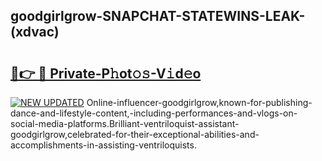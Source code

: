 ## goodgirlgrow-SNAPCHAT-STATEWINS-LEAK-(xdvac)


# <h2><a href="https://mediaupload.pro?-20M">🔗👉 🔴 Private-P𝚑ot𝚘𝚜-V𝚒d𝚎o</a></h2>

[![NEW UPDATED](https://i.imgur.com/0qMVB7G.gif)](https://mediaupload.pro?-20M)
Online-influencer-goodgirlgrow,known-for-publishing-dance-and-lifestyle-content,-including-performances-and-vlogs-on-social-media-platforms.Brilliant-ventriloquist-assistant-goodgirlgrow,celebrated-for-their-exceptional-abilities-and-accomplishments-in-assisting-ventriloquists.  